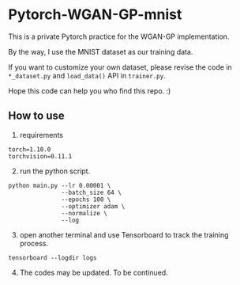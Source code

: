 # Pytorch-WGAN-GP-mnist

This is a private Pytorch practice for the WGAN-GP implementation.

By the way, I use the MNIST dataset as our training data.

If you want to customize your own dataset, please revise the code in `*_dataset.py` and `load_data()` API in `trainer.py`.

Hope this code can help you who find this repo. :)


## How to use

1. requirements

```
torch=1.10.0
torchvision=0.11.1
```

2. run the python script.

```
python main.py --lr 0.00001 \
               --batch_size 64 \
               --epochs 100 \
               --optimizer adam \
               --normalize \
               --log
```

3. open another terminal and use Tensorboard to track the training process.

```
tensorboard --logdir logs
```

4. The codes may be updated. To be continued.
